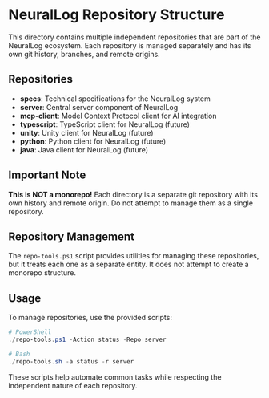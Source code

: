 # NeuralLog Repository Structure

This directory contains multiple independent repositories that are part of the NeuralLog ecosystem. Each repository is managed separately and has its own git history, branches, and remote origins.

## Repositories

- **specs**: Technical specifications for the NeuralLog system
- **server**: Central server component of NeuralLog
- **mcp-client**: Model Context Protocol client for AI integration
- **typescript**: TypeScript client for NeuralLog (future)
- **unity**: Unity client for NeuralLog (future)
- **python**: Python client for NeuralLog (future)
- **java**: Java client for NeuralLog (future)

## Important Note

**This is NOT a monorepo!** Each directory is a separate git repository with its own history and remote origin. Do not attempt to manage them as a single repository.

## Repository Management

The `repo-tools.ps1` script provides utilities for managing these repositories, but it treats each one as a separate entity. It does not attempt to create a monorepo structure.

## Usage

To manage repositories, use the provided scripts:

```powershell
# PowerShell
./repo-tools.ps1 -Action status -Repo server

# Bash
./repo-tools.sh -a status -r server
```

These scripts help automate common tasks while respecting the independent nature of each repository.

